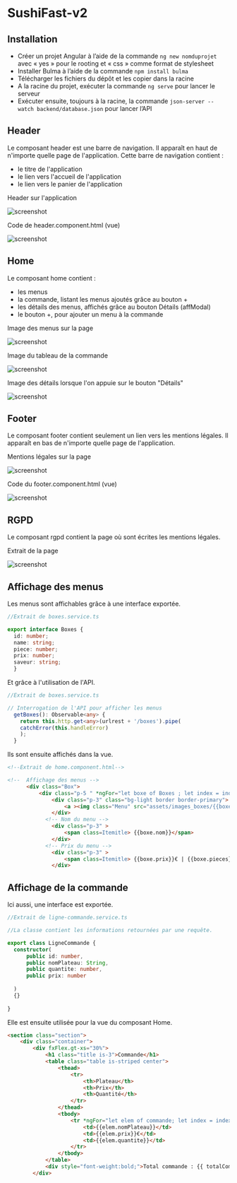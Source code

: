 # SushiFast-v2

## Installation

- Créer un projet Angular à l’aide de la commande ```ng new nomduprojet``` avec « yes » pour le rooting et « css » comme format de stylesheet
- Installer Bulma à l’aide de la commande ```npm install bulma```
- Télécharger les fichiers du dépôt et les copier dans la racine
- A la racine du projet, exécuter la commande ```ng serve``` pour lancer le serveur
- Exécuter ensuite, toujours à la racine, la commande ```json-server --watch backend/database.json``` pour lancer l’API

## Header

Le composant header est une barre de navigation. Il apparaît en haut de n'importe quelle page de l'application. Cette barre de navigation contient :
- le titre de l'application
- le lien vers l'accueil de l'application
- le lien vers le panier de l'application

Header sur l'application

![screenshot](https://user-images.githubusercontent.com/78152375/161386049-ebd55934-204e-4901-8836-11aab82757a1.PNG)

Code de header.component.html (vue)

![screenshot](https://user-images.githubusercontent.com/78152375/161381844-a94f0b23-6c2d-41ab-a645-c91a69bd7953.PNG)

## Home

Le composant home contient :
- les menus
- la commande, listant les menus ajoutés grâce au bouton +
- les détails des menus, affichés grâce au bouton Détails (affModal)
- le bouton +, pour ajouter un menu à la commande

Image des menus sur la page

![screenshot]()

Image du tableau de la commande

![screenshot]()

Image des détails lorsque l'on appuie sur le bouton "Détails"

![screenshot]()

## Footer

Le composant footer contient seulement un lien vers les mentions légales. Il apparaît en bas de n'importe quelle page de l'application.

Mentions légales sur la page

![screenshot](https://user-images.githubusercontent.com/78152375/161381838-c4209c3a-f6b8-489f-a918-599a3fdfbedb.PNG)

Code du footer.component.html (vue)

![screenshot](https://user-images.githubusercontent.com/78152375/161381843-f0f88ab4-0400-4a54-a787-82aadee9a35d.PNG)

## RGPD

Le composant rgpd contient la page où sont écrites les mentions légales.

Extrait de la page

![screenshot](https://user-images.githubusercontent.com/78152375/161385663-6bf58df6-7424-4425-90d3-16c8e66f352e.PNG)

## Affichage des menus

Les menus sont affichables grâce à une interface exportée.

```typescript
//Extrait de boxes.service.ts

export interface Boxes {
  id: number;
  name: string;
  piece: number;
  prix: number;
  saveur: string;
  }
  ```

Et grâce à l'utilisation de l'API.

```typescript
//Extrait de boxes.service.ts

// Interrogation de l'API pour afficher les menus
  getBoxes(): Observable<any> {
    return this.http.get<any>(urlrest + '/boxes').pipe(
    catchError(this.handleError)
    );
  }
  ```
  
  Ils sont ensuite affichés dans la vue.
  
  ```html
<!--Extrait de home.component.html-->

 <!--  Affichage des menus -->
        <div class="Box">
            <div class="p-5 " *ngFor="let boxe of Boxes ; let index = index"  >
                <div class="p-3" class="bg-light border border-primary">
                    <a ><img class="Menu" src="assets/images_boxes/{{boxe.image}}.webp"/></a>
                </div>
              <!-- Nom du menu -->
                <div class="p-3" > 
                    <span class=Itemitle> {{boxe.nom}}</span>
                </div>
              <!-- Prix du menu -->
                <div class="p-3" > 
                    <span class=Itemitle> {{boxe.prix}}€ | {{boxe.pieces}} pièces</span>
                </div>
```
  
  ## Affichage de la commande
  
  Ici aussi, une interface est exportée.
  
  ```typescript
  //Extrait de ligne-commande.service.ts
  
  //La classe contient les informations retournées par une requête.

export class LigneCommande {
    constructor(
        public id: number,
        public nomPlateau: String,
        public quantite: number,
        public prix: number
        
    )
    {}
   
}
```

Elle est ensuite utilisée pour la vue du composant Home.
```html
<section class="section">
    <div class="container">
        <div fxFlex.gt-xs="30%">
            <h1 class="title is-3">Commande</h1>
            <table class="table is-striped center">
                <thead>
                    <tr>
                        <th>Plateau</th>
                        <th>Prix</th>
                        <th>Quantité</th>
                    </tr>
                </thead>
                <tbody>
                    <tr *ngFor="let elem of commande; let index = index">
                        <td>{{elem.nomPlateau}}</td>
                        <td>{{elem.prix}}€</td>
                        <td>{{elem.quantite}}</td>
                    </tr>
                </tbody>
            </table>
            <div style="font-weight:bold;">Total commande : {{ totalCommande() }}€</div>
        </div>
```
